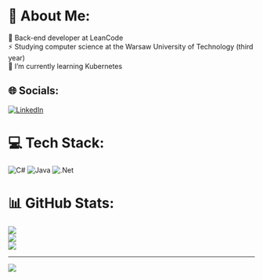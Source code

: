 # 💫 About Me:
🔭 Back-end developer at LeanCode<br>⚡ Studying computer science at the Warsaw University of Technology (third year)<br>🌱 I’m currently learning Kubernetes<br>


## 🌐 Socials:
[![LinkedIn](https://img.shields.io/badge/LinkedIn-%230077B5.svg?logo=linkedin&logoColor=white)](https://linkedin.com/in/mateusz-kułak-5a2134238) 

# 💻 Tech Stack:
![C#](https://img.shields.io/badge/c%23-%23239120.svg?style=for-the-badge&logo=c-sharp&logoColor=white) ![Java](https://img.shields.io/badge/java-%23ED8B00.svg?style=for-the-badge&logo=java&logoColor=white) ![.Net](https://img.shields.io/badge/.NET-5C2D91?style=for-the-badge&logo=.net&logoColor=white)
# 📊 GitHub Stats:
![](https://github-readme-stats.vercel.app/api?username=mateuszkulak&theme=dark&hide_border=true&include_all_commits=false&count_private=true)<br/>
![](https://github-readme-streak-stats.herokuapp.com/?user=mateuszkulak&theme=dark&hide_border=true)<br/>
![](https://github-readme-stats.vercel.app/api/top-langs/?username=mateuszkulak&theme=dark&hide_border=true&include_all_commits=false&count_private=true&layout=compact)

---
[![](https://visitcount.itsvg.in/api?id=mateuszkulak&icon=2&color=0)](https://visitcount.itsvg.in)


